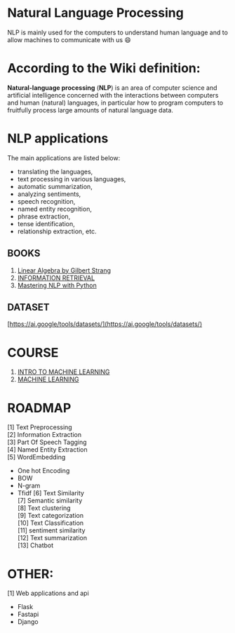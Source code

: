 # Natural Language Processing
NLP is mainly used for the computers to understand human language and to allow machines to communicate with us 😄

# According to the Wiki definition:
**Natural-language processing** (**NLP**) is an area of computer science and artificial intelligence concerned with the interactions between computers and human (natural) languages, in particular how to program computers to fruitfully process large amounts of natural language data.

# NLP applications
The main applications are listed below:

* translating the languages,
* text processing in various languages,
* automatic summarization,
* analyzing sentiments,
* speech recognition,
* named entity recognition,
* phrase extraction,
* tense identification,
* relationship extraction, etc.

## BOOKS
1. <a href="https://math.mit.edu/~gs/linearalgebra/">Linear Algebra by Gilbert Strang</a>
2. <a href="https://nlp.stanford.edu/IR-book/"> INFORMATION RETRIEVAL </a>
3. <a href="http://file.allitebooks.com/20160919/Mastering%20Natural%20Language%20Processing%20with%20Python.pdf">Mastering NLP with Python</a>
 

## DATASET
[https://ai.google/tools/datasets/](https://ai.google/tools/datasets/)<br>

# COURSE
1. <a href="https://www.udacity.com/course/intro-to-machine-learning--ud120"> INTRO TO MACHINE LEARNING</a>
2. <a href="https://www.coursera.org/learn/machine-learning/home/welcome"> MACHINE LEARNING</a>

# 

# ROADMAP
[1] Text Preprocessing <br>
[2] Information Extraction <br>
[3] Part Of Speech Tagging<br>
[4] Named Entity Extraction<br>
[5] WordEmbedding<br>
* One hot Encoding
* BOW
* N-gram
* Tfidf
[6] Text Similarity<br>
[7] Semantic similarity<br>
[8] Text clustering<br>
[9] Text categorization<br>
[10] Text Classification<br>
[11] sentiment similarity<br>
[12] Text summarization<br>
[13] Chatbot<br>

# OTHER:
[1] Web applications and api<br>
* Flask
* Fastapi
* Django

